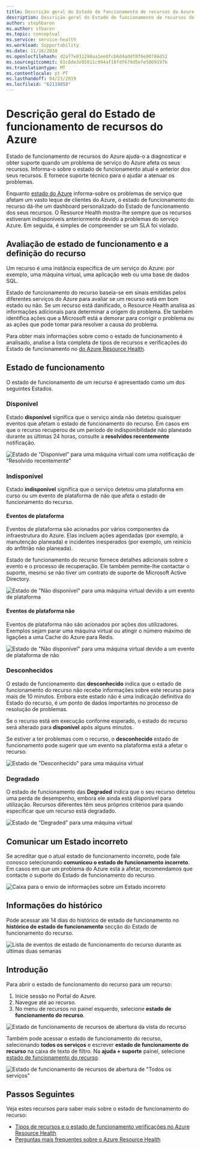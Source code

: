 ```yaml
---
title: Descrição geral do Estado de funcionamento de recursos do Azure | Documentos da Microsoft
description: Descrição geral do Estado de funcionamento de recursos do Azure
author: stephbaron
ms.author: stbaron
ms.topic: conceptual
ms.service: service-health
ms.workload: Supportability
ms.date: 11/16/2018
ms.openlocfilehash: d2a77e831290aa1ee0fcb6d4addf8f6e90786d52
ms.sourcegitcommit: 61c8de2e95011c094af18fdf679d5efe5069197b
ms.translationtype: MT
ms.contentlocale: pt-PT
ms.lasthandoff: 04/23/2019
ms.locfileid: "62119858"
---
```

# <a name="azure-resource-health-overview"></a>Descrição geral do Estado de funcionamento de recursos do Azure
 
Estado de funcionamento de recursos do Azure ajuda-o a diagnosticar e obter suporte quando um problema de serviço do Azure afeta os seus recursos. Informa-o sobre o estado de funcionamento atual e anterior dos seus recursos. E fornece suporte técnico para o ajudar a atenuar os problemas.

Enquanto [estado do Azure](https://status.azure.com) informa-sobre os problemas de serviço que afetam um vasto leque de clientes do Azure, o estado de funcionamento do recurso dá-lhe um dashboard personalizado do Estado de funcionamento dos seus recursos. O Resource Health mostra-lhe sempre que os recursos estiveram indisponíveis anteriormente devido a problemas do serviço Azure. Em seguida, é simples de compreender se um SLA foi violado. 

## <a name="resource-definition-and-health-assessment"></a>Avaliação de estado de funcionamento e a definição do recurso
Um recurso é uma instância específica de um serviço do Azure: por exemplo, uma máquina virtual, uma aplicação web ou uma base de dados SQL.

Estado de funcionamento do recurso baseia-se em sinais emitidas pelos diferentes serviços do Azure para avaliar se um recurso está em bom estado ou não. Se um recurso está danificado, o Resource Health analisa as informações adicionais para determinar a origem do problema. Ele também identifica ações que a Microsoft está a demorar para corrigir o problema ou as ações que pode tomar para resolver a causa do problema. 

Para obter mais informações sobre como o estado de funcionamento é analisado, analise a lista completa de tipos de recursos e verificações do Estado de funcionamento no [do Azure Resource Health](resource-health-checks-resource-types.md).

## <a name="health-status"></a>Estado de funcionamento
O estado de funcionamento de um recurso é apresentado como um dos seguintes Estados.

### <a name="available"></a>Disponível
Estado **disponível** significa que o serviço ainda não detetou quaisquer eventos que afetam o estado de funcionamento do recurso. Em casos em que o recurso recuperou de um período de indisponibilidade não planeado durante as últimas 24 horas, consulte a **resolvidos recentemente** notificação.

![Estado de "Disponível" para uma máquina virtual com uma notificação de "Resolvido recentemente"](./media/resource-health-overview/Available.png)

### <a name="unavailable"></a>Indisponível
Estado **indisponível** significa que o serviço detetou uma plataforma em curso ou um evento de plataforma de não que afeta o estado de funcionamento do recurso.

#### <a name="platform-events"></a>Eventos de plataforma
Eventos de plataforma são acionados por vários componentes da infraestrutura do Azure. Elas incluem ações agendadas (por exemplo, a manutenção planeada) e incidentes inesperados (por exemplo, um reinício do anfitrião não planeada).

Estado de funcionamento do recurso fornece detalhes adicionais sobre o evento e o processo de recuperação. Ele também permite-lhe contactar o suporte, mesmo se não tiver um contrato de suporte de Microsoft Active Directory.

![Estado de "Não disponível" para uma máquina virtual devido a um evento de plataforma](./media/resource-health-overview/Unavailable.png)

#### <a name="non-platform-events"></a>Eventos de plataforma não
Eventos de plataforma não são acionados por ações dos utilizadores. Exemplos sejam parar uma máquina virtual ou atingir o número máximo de ligações a uma Cache do Azure para Redis.

![Estado de "Não disponível" para uma máquina virtual devido a um evento de plataforma de não](./media/resource-health-overview/Unavailable_NonPlatform.png)

### <a name="unknown"></a>Desconhecidos
O estado de funcionamento das **desconhecido** indica que o estado de funcionamento do recurso não recebe informações sobre este recurso para mais de 10 minutos. Embora este estado não é uma indicação definitiva do Estado do recurso, é um ponto de dados importantes no processo de resolução de problemas.

Se o recurso está em execução conforme esperado, o estado do recurso será alterado para **disponível** após alguns minutos.

Se estiver a ter problemas com o recurso, o **desconhecido** estado de funcionamento pode sugerir que um evento na plataforma está a afetar o recurso.

![Estado de "Desconhecido" para uma máquina virtual](./media/resource-health-overview/Unknown.png)

### <a name="degraded"></a>Degradado
O estado de funcionamento das **Degraded** indica que o seu recurso detetou uma perda de desempenho, embora ele ainda está disponível para utilização.
Recursos diferentes têm seus próprios critérios para quando especificar que um recurso está degradado.

![Estado de "Degraded" para uma máquina virtual](./media/resource-health-overview/degraded.png)

## <a name="reporting-an-incorrect-status"></a>Comunicar um Estado incorreto
Se acreditar que o atual estado de funcionamento incorreto, pode fale conosco selecionando **comunicou o estado de funcionamento incorreto**. Em casos em que um problema do Azure está a afetar, recomendamos que contacte o suporte do Estado de funcionamento do recurso. 

![Caixa para o envio de informações sobre um Estado incorreto](./media/resource-health-overview/incorrect-status.png)

## <a name="historical-information"></a>Informações do histórico
Pode acessar até 14 dias do histórico de estado de funcionamento no **histórico de estado de funcionamento** secção do Estado de funcionamento do recurso. 

![Lista de eventos de estado de funcionamento do recurso durante as últimas duas semanas](./media/resource-health-overview/history-blade.png)

## <a name="getting-started"></a>Introdução
Para abrir o estado de funcionamento do recurso para um recurso:
1.  Inicie sessão no Portal do Azure.
2.  Navegue até ao recurso.
3.  No menu de recursos no painel esquerdo, selecione **estado de funcionamento do recurso**.

![Estado de funcionamento de recursos de abertura da vista do recurso](./media/resource-health-overview/from-resource-blade.png)

Também pode acessar o estado de funcionamento do recurso, selecionando **todos os serviços** e escrever **estado de funcionamento do recurso** na caixa de texto de filtro. Na **ajuda + suporte** painel, selecione [estado de funcionamento do recurso](https://ms.portal.azure.com/#blade/Microsoft_Azure_Monitoring/AzureMonitoringBrowseBlade/resourceHealth).

![Estado de funcionamento de recursos de abertura de "Todos os serviços"](./media/resource-health-overview/FromOtherServices.png)

## <a name="next-steps"></a>Passos Seguintes

Veja estes recursos para saber mais sobre o estado de funcionamento do recurso:
-  [Tipos de recursos e o estado de funcionamento verificações no Azure Resource Health](resource-health-checks-resource-types.md)
-  [Perguntas mais frequentes sobre o Azure Resource Health](resource-health-faq.md)




